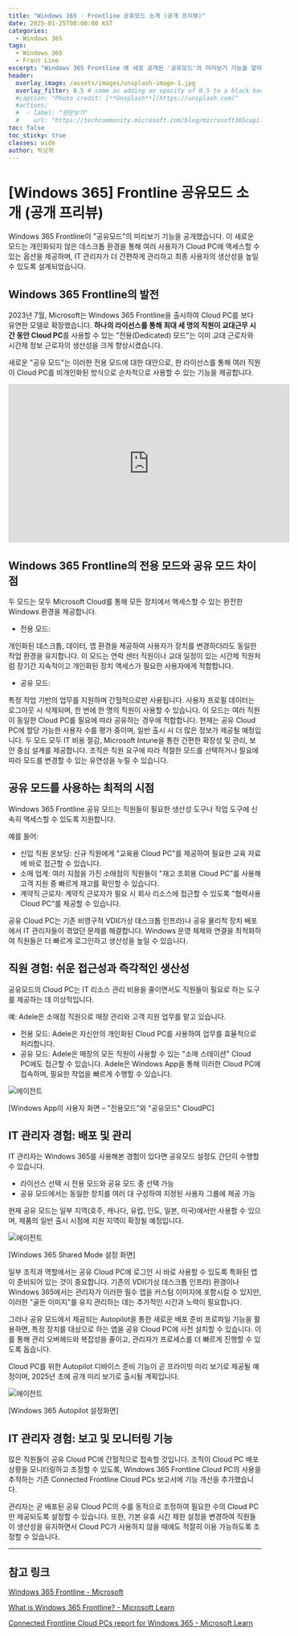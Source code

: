```yaml
---
title: "Windows 365 - Frontline 공유모드 소개 (공개 프리뷰)"
date: 2025-01-25T00:00:00 KST
categories:
  - Windows 365
tags:
  - Windows 365
  - Front Line
excerpt: "Windows 365 Frontline 에 새로 공개된 '공유모드'의 미리보기 기능을 알아봅니다."
header:
  overlay_image: /assets/images/unsplash-image-1.jpg
  overlay_filter: 0.5 # same as adding an opacity of 0.5 to a black background
  #caption: "Photo credit: [**Unsplash**](https://unsplash.com)"
  #actions:
  #  - label: "원문보기"
  #    url: "https://techcommunity.microsoft.com/blog/microsoft365copilotblog/introducing-new-agents-in-microsoft-365/4296918"
toc: false
toc_sticky: true
classes: wide
author: 박상혁
---
```


# [Windows 365] Frontline 공유모드 소개 (공개 프리뷰)  

Windows 365 Frontline이 "공유모드"의 미리보기 기능을 공개했습니다. 이 새로운 모드는 개인화되지 않은 데스크톱 환경을 통해 여러 사용자가 Cloud PC에 액세스할 수 있는 옵션을 제공하며, IT 관리자가 더 간편하게 관리하고 최종 사용자의 생산성을 높일 수 있도록 설계되었습니다.

## Windows 365 Frontline의 발전

2023년 7월, Microsoft는 Windows 365 Frontline을 출시하여 Cloud PC를 보다 유연한 모델로 확장했습니다. **하나의 라이선스를 통해 최대 세 명의 직원이 교대근무 시간 동안 Cloud PC**를 사용할 수 있는 "전용(Dedicated) 모드"는 이미 교대 근로자와 시간제 정보 근로자의 생산성을 크게 향상시켰습니다.

새로운 "공유 모드"는 이러한 전용 모드에 대한 대안으로, 한 라이선스를 통해 여러 직원이 Cloud PC를 비개인화된 방식으로 순차적으로 사용할 수 있는 기능을 제공합니다.

<iframe width="560" height="315" src="https://www.youtube.com/embed/PdyXqDjdE3I?si=1ptQUqeRyRE481b0" title="YouTube video player" frameborder="0" allow="accelerometer; autoplay; clipboard-write; encrypted-media; gyroscope; picture-in-picture; web-share" referrerpolicy="strict-origin-when-cross-origin" allowfullscreen></iframe>

## Windows 365 Frontline의 전용 모드와 공유 모드 차이점

두 모드는 모두 Microsoft Cloud를 통해 모든 장치에서 액세스할 수 있는 완전한 Windows 환경을 제공합니다.

-	전용 모드:

개인화된 데스크톱, 데이터, 앱 환경을 제공하여 사용자가 장치를 변경하더라도 동일한 작업 환경을 유지합니다. 이 모드는 연락 센터 직원이나 교대 일정이 있는 시간제 직원처럼 장기간 지속적이고 개인화된 장치 액세스가 필요한 사용자에게 적합합니다.

- 공유 모드:

특정 작업 기반의 업무를 지원하며 간헐적으로만 사용됩니다. 사용자 프로필 데이터는 로그아웃 시 삭제되며, 한 번에 한 명의 직원이 사용할 수 있습니다. 이 모드는 여러 직원이 동일한 Cloud PC를 필요에 따라 공유하는 경우에 적합합니다. 현재는 공유 Cloud PC에 할당 가능한 사용자 수를 평가 중이며, 일반 출시 시 더 많은 정보가 제공될 예정입니다.
두 모드 모두 IT 비용 절감, Microsoft Intune을 통한 간편한 확장성 및 관리, 보안 중심 설계를 제공합니다. 조직은 직원 요구에 따라 적절한 모드를 선택하거나 필요에 따라 모드를 변경할 수 있는 유연성을 누릴 수 있습니다.

## 공유 모드를 사용하는 최적의 시점

Windows 365 Frontline 공유 모드는 직원들이 필요한 생산성 도구나 작업 도구에 신속히 액세스할 수 있도록 지원합니다.

예를 들어:
- 신입 직원 온보딩: 신규 직원에게 "교육용 Cloud PC"를 제공하여 필요한 교육 자료에 바로 접근할 수 있습니다.
-	소매 업계: 여러 지점을 가진 소매점의 직원들이 "재고 조회용 Cloud PC"를 사용해 고객 지원 중 빠르게 재고를 확인할 수 있습니다.
- 계약직 근로자: 계약직 근로자가 필요 시 회사 리소스에 접근할 수 있도록 "협력사용 Cloud PC"를 제공할 수 있습니다.

공유 Cloud PC는 기존 비영구적 VDI(가상 데스크톱 인프라)나 공유 물리적 장치 배포에서 IT 관리자들이 겪었던 문제를 해결합니다. Windows 운영 체제와 연결을 최적화하여 직원들은 더 빠르게 로그인하고 생산성을 높일 수 있습니다.

## 직원 경험: 쉬운 접근성과 즉각적인 생산성

공유모드의 Cloud PC는 IT 리소스 관리 비용을 줄이면서도 직원들이 필요로 하는 도구를 제공하는 데 이상적입니다.

예: Adele은 소매점 직원으로 매장 관리와 고객 지원 업무를 맡고 있습니다.

- 전용 모드: Adele은 자신만의 개인화된 Cloud PC를 사용하여 업무를 효율적으로 처리합니다.
- 공유 모드: Adele은 매장의 모든 직원이 사용할 수 있는 "소매 스테이션" Cloud PC에도 접근할 수 있습니다. Adele은 Windows App을 통해 이러한 Cloud PC에 접속하며, 필요한 작업을 빠르게 수행할 수 있습니다.

![에이전트](/mwkorea/assets/images/20250125/w365-01.png)

[Windows App의 사용자 화면 – "전용모드"와 "공유모드" CloudPC]

## IT 관리자 경험: 배포 및 관리

IT 관리자는 Windows 365를 사용해본 경험이 있다면 공유모드 설정도 간단히 수행할 수 있습니다.

- 라이선스 선택 시 전용 모드와 공유 모드 중 선택 가능
- 공유 모드에서는 동일한 장치를 여러 대 구성하여 지정된 사용자 그룹에 제공 가능

현재 공유 모드는 일부 지역(호주, 캐나다, 유럽, 인도, 일본, 미국)에서만 사용할 수 있으며, 제품의 일반 출시 시점에 지원 지역이 확장될 예정입니다.

![에이전트](/mwkorea/assets/images/20250125/w365-02.png) 

[Windows 365 Shared Mode 설정 화면]

일부 조직과 역할에서는 공유 Cloud PC에 로그인 시 바로 사용할 수 있도록 특화된 앱이 준비되어 있는 것이 중요합니다. 기존의 VDI(가상 데스크톱 인프라) 환경이나 Windows 365에서는 관리자가 이러한 필수 앱을 커스텀 이미지에 포함시킬 수 있지만, 이러한 "골든 이미지"를 유지 관리하는 데는 추가적인 시간과 노력이 필요합니다.

그러나 공유 모드에서 제공되는 Autopilot을 통한 새로운 배포 준비 프로파일 기능을 활용하면, 특정 장치를 대상으로 하는 앱을 공유 Cloud PC에 사전 설치할 수 있습니다. 이를 통해 관리 오버헤드와 복잡성을 줄이고, 관리자가 프로세스를 더 빠르게 진행할 수 있도록 돕습니다.

Cloud PC를 위한 Autopilot 디바이스 준비 기능이 곧 프라이빗 미리 보기로 제공될 예정이며, 2025년 초에 공개 미리 보기로 출시될 계획입니다.

![에이전트](/mwkorea/assets/images/20250125/w365-03.png) 
 
[Windows 365 Autopilot 설정화면]

## IT 관리자 경험: 보고 및 모니터링 기능

많은 직원들이 공유 Cloud PC에 간헐적으로 접속할 것입니다. 조직이 Cloud PC 배포 상황을 모니터링하고 조정할 수 있도록, Windows 365 Frontline Cloud PC의 사용을 추적하는 기존 Connected Frontline Cloud PCs 보고서에 기능 개선을 추가했습니다.

관리자는 곧 배포된 공유 Cloud PC의 수를 동적으로 조정하여 필요한 수의 Cloud PC만 제공되도록 설정할 수 있습니다. 또한, 기본 유휴 시간 제한 설정을 변경하여 직원들이 생산성을 유지하면서 Cloud PC가 사용하지 않을 때에도 적절히 이용 가능하도록 조정할 수 있습니다.

---

## 참고 링크 

[Windows 365 Frontline - Microsoft](https://www.microsoft.com/en-us/windows-365/frontline)

[What is Windows 365 Frontline? - Microsoft Learn](https://learn.microsoft.com/ko-kr/windows-365/enterprise/introduction-windows-365-frontline)

[Connected Frontline Cloud PCs report for Windows 365 - Microsoft Learn](https://learn.microsoft.com/en-us/windows-365/enterprise/report-connected-frontline-cloud-pcs)


